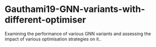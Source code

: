 # Gauthami19-GNN-variants-with-different-optimiser
Examining the performance of various GNN variants and assessing the impact of various optimisation strategies on it..
